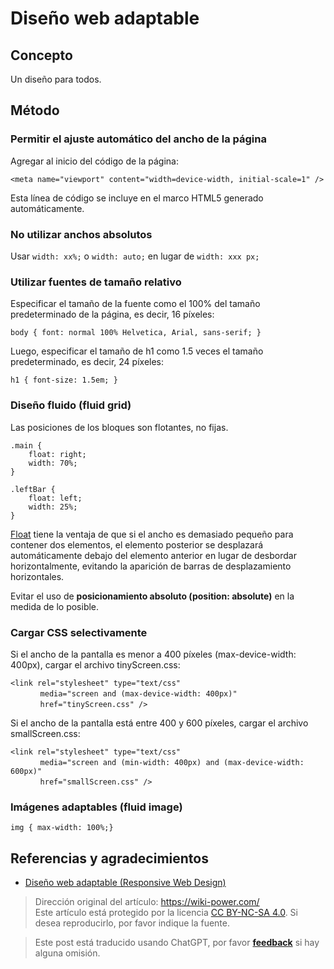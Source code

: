 # Diseño web adaptable

## Concepto

Un diseño para todos.

## Método

### **Permitir el ajuste automático del ancho de la página**

Agregar al inicio del código de la página:

```
<meta name="viewport" content="width=device-width, initial-scale=1" />
```

Esta línea de código se incluye en el marco HTML5 generado automáticamente.

### No utilizar anchos absolutos

Usar `width: xx%;` o `width: auto;` en lugar de `width: xxx px;`

### Utilizar fuentes de tamaño relativo

Especificar el tamaño de la fuente como el 100% del tamaño predeterminado de la página, es decir, 16 píxeles:

```
body { font: normal 100% Helvetica, Arial, sans-serif; }
```

Luego, especificar el tamaño de h1 como 1.5 veces el tamaño predeterminado, es decir, 24 píxeles:

```
h1 { font-size: 1.5em; }
```

### **Diseño fluido (fluid grid)**

Las posiciones de los bloques son flotantes, no fijas.

```
.main {
    float: right;
    width: 70%;
}

.leftBar {
    float: left;
    width: 25%;
}
```

[Float](http://designshack.net/articles/css/everything-you-never-knew-about-css-floats/) tiene la ventaja de que si el ancho es demasiado pequeño para contener dos elementos, el elemento posterior se desplazará automáticamente debajo del elemento anterior en lugar de desbordar horizontalmente, evitando la aparición de barras de desplazamiento horizontales.

Evitar el uso de **posicionamiento absoluto (position: absolute)** en la medida de lo posible.

### **Cargar CSS selectivamente**

Si el ancho de la pantalla es menor a 400 píxeles (max-device-width: 400px), cargar el archivo tinyScreen.css:

```
<link rel="stylesheet" type="text/css"
　　　　media="screen and (max-device-width: 400px)"
　　　　href="tinyScreen.css" />
```

Si el ancho de la pantalla está entre 400 y 600 píxeles, cargar el archivo smallScreen.css:

```
<link rel="stylesheet" type="text/css"
　　　　media="screen and (min-width: 400px) and (max-device-width: 600px)"
　　　　href="smallScreen.css" />
```

### **Imágenes adaptables (fluid image)**

```
img { max-width: 100%;}
```

## Referencias y agradecimientos

- [Diseño web adaptable (Responsive Web Design)](http://www.ruanyifeng.com/blog/2012/05/responsive_web_design.html)

> Dirección original del artículo: <https://wiki-power.com/>  
> Este artículo está protegido por la licencia [CC BY-NC-SA 4.0](https://creativecommons.org/licenses/by/4.0/deed.zh). Si desea reproducirlo, por favor indique la fuente.

> Este post está traducido usando ChatGPT, por favor [**feedback**](https://github.com/linyuxuanlin/Wiki_MkDocs/issues/new) si hay alguna omisión.
